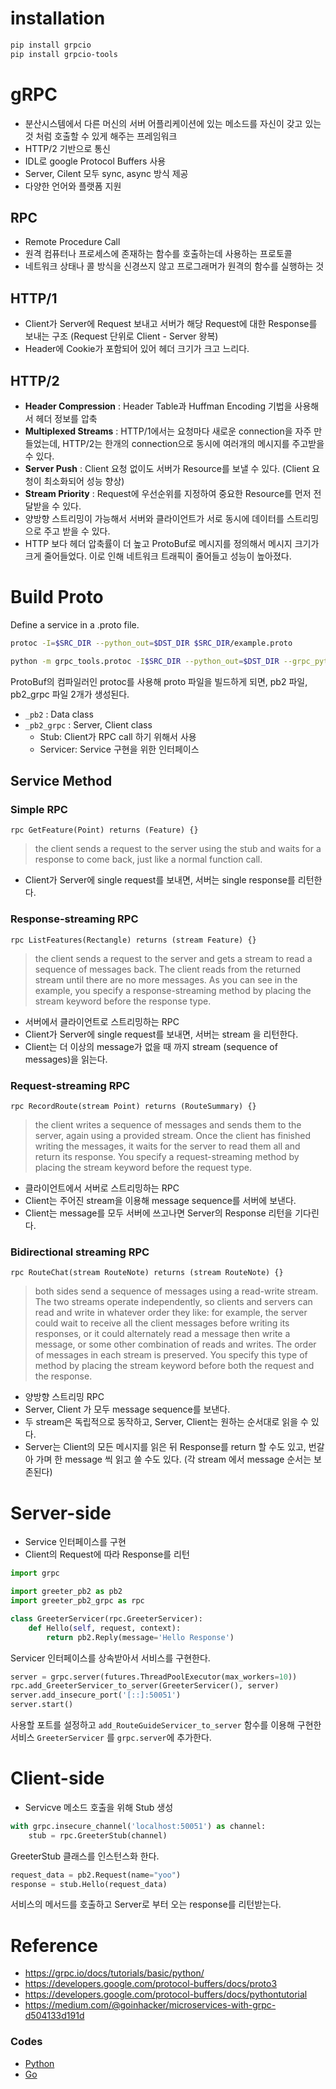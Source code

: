 # installation

```sh
pip install grpcio
pip install grpcio-tools
```

# gRPC
- 분산시스템에서 다른 머신의 서버 어플리케이션에 있는 메소드를 자신이 갖고 있는 것 처럼 호출할 수 있게 해주는 프레임워크
- HTTP/2 기반으로 통신 
- IDL로 google Protocol Buffers 사용
- Server, Cilent 모두 sync, async 방식 제공
- 다양한 언어와 플랫폼 지원


## RPC
- Remote Procedure Call
- 원격 컴퓨터나 프로세스에 존재하는 함수를 호출하는데 사용하는 프로토콜
- 네트워크 상태나 콜 방식을 신경쓰지 않고 프로그래머가 원격의 함수를 실행하는 것

## HTTP/1
- Client가 Server에 Request 보내고 서버가 해당 Request에 대한 Response를 보내는 구조 (Request 단위로 Client - Server 왕복)
- Header에 Cookie가 포함되어 있어 헤더 크기가 크고 느리다.
  
## HTTP/2
- __Header Compression__ : Header Table과 Huffman Encoding 기법을 사용해서 헤더 정보를 압축
- __Multiplexed Streams__ : HTTP/1에서는 요청마다 새로운 connection을 자주 만들었는데, HTTP/2는 한개의 connection으로 동시에 여러개의 메시지를 주고받을 수 있다.
- __Server Push__ : Client 요청 없이도 서버가 Resource를 보낼 수 있다. (Client 요청이 최소화되어 성능 향상)
- __Stream Priority__ : Request에 우선순위를 지정하여 중요한 Resource를 먼저 전달받을 수 있다.
- 양방향 스트리밍이 가능해서 서버와 클라이언트가 서로 동시에 데이터를 스트리밍으로 주고 받을 수 있다. 
- HTTP 보다 헤더 압축률이 더 높고 ProtoBuf로 메시지를 정의해서 메시지 크기가 크게 줄어들었다. 이로 인해 네트워크 트래픽이 줄어들고 성능이 높아졌다.

# Build Proto

Define a service in a .proto file.

```sh
protoc -I=$SRC_DIR --python_out=$DST_DIR $SRC_DIR/example.proto
```
```sh
python -m grpc_tools.protoc -I$SRC_DIR --python_out=$DST_DIR --grpc_python_out=$DST_DIR example.proto
```
ProtoBuf의 컴파일러인 protoc를 사용해 proto 파일을 빌드하게 되면,  pb2 파일, pb2_grpc 파일 2개가 생성된다.
  - `_pb2` : Data class
  - `_pb2_grpc` : Server, Client class
    - Stub:  Client가 RPC call 하기 위해서 사용
    - Servicer: Service 구현을 위한 인터페이스

## Service Method

### Simple RPC

```rpc
rpc GetFeature(Point) returns (Feature) {}
```
> the client sends a request to the server using the stub and waits for a response to come back, just like a normal function call.

- Client가 Server에 single request를 보내면, 서버는 single response를 리턴한다.

### Response-streaming RPC

```rpc
rpc ListFeatures(Rectangle) returns (stream Feature) {}
```

> the client sends a request to the server and gets a stream to read a sequence of messages back. The client reads from the returned stream until there are no more messages. As you can see in the example, you specify a response-streaming method by placing the stream keyword before the response type.

- 서버에서 클라이언트로 스트리밍하는 RPC
- Client가 Server에 single request를 보내면, 서버는 stream 을 리턴한다.
- Client는 더 이상의 message가 없을 때 까지 stream (sequence of messages)을 읽는다.

### Request-streaming RPC

```rpc
rpc RecordRoute(stream Point) returns (RouteSummary) {}
```

> the client writes a sequence of messages and sends them to the server, again using a provided stream. Once the client has finished writing the messages, it waits for the server to read them all and return its response. You specify a request-streaming method by placing the stream keyword before the request type.

- 클라이언트에서 서버로 스트리밍하는 RPC
- Client는 주어진 stream을 이용해 message sequence를 서버에 보낸다. 
- Client는 message를 모두 서버에 쓰고나면 Server의 Response 리턴을 기다린다.



### Bidirectional streaming RPC

```rpc
rpc RouteChat(stream RouteNote) returns (stream RouteNote) {}
```

> both sides send a sequence of messages using a read-write stream. The two streams operate independently, so clients and servers can read and write in whatever order they like: for example, the server could wait to receive all the client messages before writing its responses, or it could alternately read a message then write a message, or some other combination of reads and writes. The order of messages in each stream is preserved. You specify this type of method by placing the stream keyword before both the request and the response.

- 양방향 스트리밍 RPC
- Server, Client 가 모두 message sequence를 보낸다.
- 두 stream은 독립적으로 동작하고, Server, Client는 원하는 순서대로 읽을 수 있다.
- Server는 Client의 모든 메시지를 읽은 뒤 Response를 return 할 수도 있고, 번갈아 가며 한 message 씩 읽고 쓸 수도 있다. (각 stream 에서 message 순서는 보존된다)

# Server-side

- Service 인터페이스를 구현 
- Client의 Request에 따라 Response를 리턴

```py
import grpc

import greeter_pb2 as pb2
import greeter_pb2_grpc as rpc
```

```py
class GreeterServicer(rpc.GreeterServicer):
    def Hello(self, request, context):
        return pb2.Reply(message='Hello Response')
```

Servicer 인터페이스를 상속받아서 서비스를 구현한다.

```py
server = grpc.server(futures.ThreadPoolExecutor(max_workers=10))
rpc.add_GreeterServicer_to_server(GreeterServicer(), server)
server.add_insecure_port('[::]:50051')
server.start()
```

사용할 포트를 설정하고 `add_RouteGuideServicer_to_server` 함수를 이용해 구현한 서비스 `GreeterServicer` 를 `grpc.server`에 추가한다.

# Client-side

- Servicve 메소드 호출을 위해 Stub 생성

```py
with grpc.insecure_channel('localhost:50051') as channel:
    stub = rpc.GreeterStub(channel)
```

GreeterStub 클래스를 인스턴스화 한다.

```py
request_data = pb2.Request(name="yoo")
response = stub.Hello(request_data)
```

서비스의 메서드를 호출하고 Server로 부터 오는 response를 리턴받는다.

# Reference
- https://grpc.io/docs/tutorials/basic/python/
- https://developers.google.com/protocol-buffers/docs/proto3
- https://developers.google.com/protocol-buffers/docs/pythontutorial
- https://medium.com/@goinhacker/microservices-with-grpc-d504133d191d

### Codes

- [Python](https://grpc.io/docs/languages/python/basics/)
- [Go](https://github.com/grpc/grpc-go/blob/master/examples/route_guide/server/server.go)
